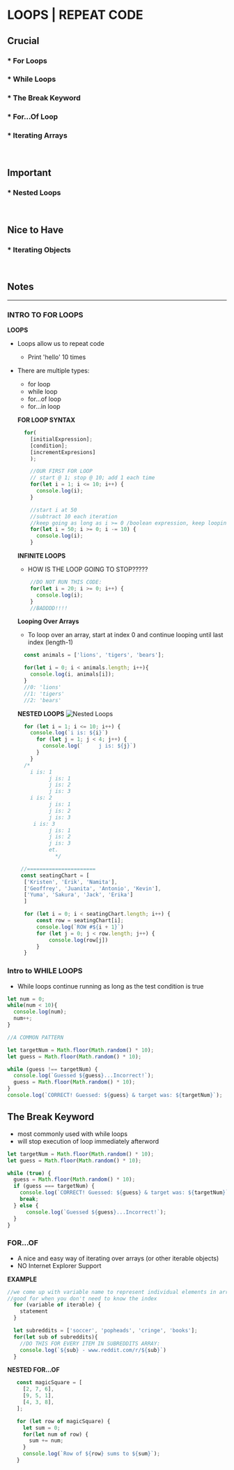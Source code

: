 # LOOPS | REPEAT CODE

## Crucial

### * For Loops
### * While Loops
### * The Break Keyword
### * For...Of Loop
### * Iterating Arrays

<br>

## Important 

### * Nested Loops

<br>

## Nice to Have

### * Iterating Objects

<br>

## Notes

<hr>

### INTRO TO FOR LOOPS

**LOOPS**
- Loops allow us to repeat code 
  - Print 'hello' 10 times
- There are multiple types:
  * for loop
  * while loop
  * for...of loop
  * for...in loop

  **FOR LOOP SYNTAX**
  ```js
    for(
      [initialExpression]; 
      [condition]; 
      [incrementExpresions]
      );

      //OUR FIRST FOR LOOP
      // start @ 1; stop @ 10; add 1 each time
      for(let i = 1; i <= 10; i++) {
        console.log(i);
      }

      //start i at 50
      //subtract 10 each iteration
      //keep going as long as i >= 0 /boolean expression, keep looping as long as this is true
      for(let i = 50; i >= 0; i -= 10) {
        console.log(i);
      }
  ```

  **INFINITE LOOPS**
  - HOW IS THE LOOP GOING TO STOP?????
  ```js
      //DO NOT RUN THIS CODE:
      for(let i = 20; i >= 0; i++) {
        console.log(i);
      }
      //BADDDD!!!!
  ```

  **Looping Over Arrays**
  - To loop over an array, start at index 0 and continue looping until last index (length-1)
  ```js
    const animals = ['lions', 'tigers', 'bears'];

    for(let i = 0; i < animals.length; i++){
      console.log(i, animals[i]);
    }
    //0: 'lions'
    //1: 'tigers'
    //2: 'bears'
  ```

  **NESTED LOOPS**
  ![Nested Loops](assets/nestedLoops.png)
  ```js
    for (let i = 1; i <= 10; i++) {
      console.log(`i is: ${i}`)
        for (let j = 1; j < 4; j++) {
          console.log(`     j is: ${j}`)
        }
      }
    /*
      i is: 1
            j is: 1
            j is: 2
            j is: 3
      i is: 2
            j is: 1
            j is: 2
            j is: 3
       i is: 3
            j is: 1
            j is: 2
            j is: 3
            et.
              */

   //======================
   const seatingChart = [
    ['Kristen', 'Erik', 'Namita'],
    ['Geoffrey', 'Juanita', 'Antonio', 'Kevin'],
    ['Yuma', 'Sakura', 'Jack', 'Erika']
    ]

    for (let i = 0; i < seatingChart.length; i++) {
        const row = seatingChart[i];
        console.log(`ROW #${i + 1}`)
        for (let j = 0; j < row.length; j++) {
            console.log(row[j])
        }
    }          
  ```

### Intro to WHILE LOOPS
- While loops continue running as long as the test condition is true
```js
let num = 0;
while(num < 10){
  console.log(num);
  num++;
}

//A COMMON PATTERN

let targetNum = Math.floor(Math.random() * 10);
let guess = Math.floor(Math.random() * 10);

while (guess !== targetNum) {
  console.log(`Guessed ${guess}...Incorrect!`);
  guess = Math.floor(Math.random() * 10);
}
console.log(`CORRECT! Guessed: ${guess} & target was: ${targetNum}`);
```
## The Break Keyword
- most commonly used with while loops
- will stop execution of loop immediately afterword

```js
let targetNum = Math.floor(Math.random() * 10);
let guess = Math.floor(Math.random() * 10);

while (true) {
  guess = Math.floor(Math.random() * 10);
  if (guess === targetNum) {
    console.log(`CORRECT! Guessed: ${guess} & target was: ${targetNum}`);
    break;
  } else {
      console.log(`Guessed ${guess}...Incorrect!`);
  }
}
```

### FOR...OF
- A nice and easy way of iterating over arrays (or other iterable objects)
- NO Internet Explorer Support

**EXAMPLE**
```js
//we come up with variable name to represent individual elements in array
//good for when you don't need to know the index
  for (variable of iterable) {
    statement
  }

  let subreddits = ['soccer', 'popheads', 'cringe', 'books'];
  for(let sub of subreddits){
    //DO THIS FOR EVERY ITEM IN SUBREDDITS ARRAY:
    console.log(`${sub} - www.reddit.com/r/${sub}`)
  }
```
**NESTED FOR...OF**
```js
   const magicSquare = [
     [2, 7, 6],
     [9, 5, 1],
     [4, 3, 8],
   ];

   for (let row of magicSquare) {
     let sum = 0;
     for(let num of row) {
       sum += num;
     }
     console.log(`Row of ${row} sums to ${sum}`);
   }
```
